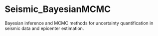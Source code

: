 # Seismic_BayesianMCMC
Bayesian inference and MCMC methods for uncertainty quantification in seismic data and epicenter estimation.
